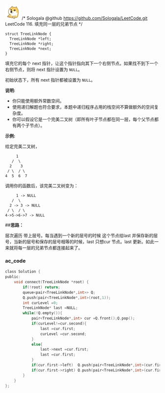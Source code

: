 ![](https://github.com/Sologala/SomeThings/blob/master/face.jpg?raw=true)
/*
    Sologala   @github    https://github.com/Sologala/LeetCode.git
    LeetCode   116. 填充同一层的兄弟节点
*/

```
struct TreeLinkNode {
  TreeLinkNode *left;
  TreeLinkNode *right;
  TreeLinkNode *next;
}
```

填充它的每个 next 指针，让这个指针指向其下一个右侧节点。如果找不到下一个右侧节点，则将 next 指针设置为 `NULL`。

初始状态下，所有 next 指针都被设置为 `NULL`。

**说明:**

- 你只能使用额外常数空间。
- 使用递归解题也符合要求，本题中递归程序占用的栈空间不算做额外的空间复杂度。
- 你可以假设它是一个完美二叉树（即所有叶子节点都在同一层，每个父节点都有两个子节点）。

**示例:**

给定完美二叉树，

```
     1
   /  \
  2    3
 / \  / \
4  5  6  7
```

调用你的函数后，该完美二叉树变为：

```
     1 -> NULL
   /  \
  2 -> 3 -> NULL
 / \  / \
4->5->6->7 -> NULL
```



##**思路：** 

 层次遍历 带上层号。每当遇到一个新的层号的时候 这个节点给last 并保存新的层号，当新的层号和保存的层号相等的时候，last 只想cur 节点。last 更新。如此一来就将每一层的兄弟节点都连接起来了。

### **ac_code**
```c
class Solution {
public:
    void connect(TreeLinkNode *root) {
        if(!root) return;
        queue<pair<TreeLinkNode*,int>> Q;
        Q.push(pair<TreeLinkNode*,int>(root,1));
        int curLevel =0;
        TreeLinkNode* last =NULL;
        while(!Q.empty()){
            pair<TreeLinkNode*,int> cur =Q.front();Q.pop();
            if(curLevel!=cur.second){
                last =cur.first;
                curLevel =cur.second;
            }
            else{
                last->next =cur.first;
                last =cur.first;
            }
            if(cur.first->left)  Q.push(pair<TreeLinkNode*,int>(cur.first->left,cur.second+1));
            if(cur.first->right) Q.push(pair<TreeLinkNode*,int>(cur.first->right,cur.second+1));
        }
    }
};
```